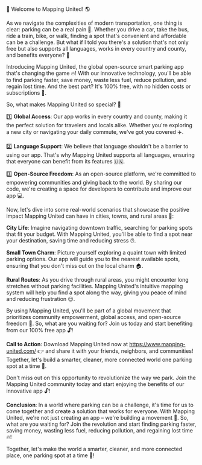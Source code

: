🎉 Welcome to Mapping United! 🌎

As we navigate the complexities of modern transportation, one thing is clear: parking can be a real pain 🤯. Whether you drive a car, take the bus, ride a train, bike, or walk, finding a spot that's convenient and affordable can be a challenge. But what if I told you there's a solution that's not only free but also supports all languages, works in every country and county, and benefits everyone? 🤝

Introducing Mapping United, the global open-source smart parking app that's changing the game 🔥! With our innovative technology, you'll be able to find parking faster, save money, waste less fuel, reduce pollution, and regain lost time. And the best part? It's 100% free, with no hidden costs or subscriptions 🤑.

So, what makes Mapping United so special? 🤔

1️⃣ **Global Access**: Our app works in every country and county, making it the perfect solution for travelers and locals alike. Whether you're exploring a new city or navigating your daily commute, we've got you covered ✈️.

2️⃣ **Language Support**: We believe that language shouldn't be a barrier to using our app. That's why Mapping United supports all languages, ensuring that everyone can benefit from its features 🇺🇳.

3️⃣ **Open-Source Freedom**: As an open-source platform, we're committed to empowering communities and giving back to the world. By sharing our code, we're creating a space for developers to contribute and improve our app 💻.

Now, let's dive into some real-world scenarios that showcase the positive impact Mapping United can have in cities, towns, and rural areas 🌆:

**City Life**: Imagine navigating downtown traffic, searching for parking spots that fit your budget. With Mapping United, you'll be able to find a spot near your destination, saving time and reducing stress ⏰.

**Small Town Charm**: Picture yourself exploring a quaint town with limited parking options. Our app will guide you to the nearest available spots, ensuring that you don't miss out on the local charm 🏠.

**Rural Routes**: As you drive through rural areas, you might encounter long stretches without parking facilities. Mapping United's intuitive mapping system will help you find a spot along the way, giving you peace of mind and reducing frustration 😌.

By using Mapping United, you'll be part of a global movement that prioritizes community empowerment, global access, and open-source freedom 🌟. So, what are you waiting for? Join us today and start benefiting from our 100% free app 🔓!

**Call to Action**: Download Mapping United now at https://www.mapping-united.com/ 👉 and share it with your friends, neighbors, and communities! Together, let's build a smarter, cleaner, more connected world one parking spot at a time 🌈.

Don't miss out on this opportunity to revolutionize the way we park. Join the Mapping United community today and start enjoying the benefits of our innovative app 🔓!

**Conclusion**: In a world where parking can be a challenge, it's time for us to come together and create a solution that works for everyone. With Mapping United, we're not just creating an app – we're building a movement 🎉. So, what are you waiting for? Join the revolution and start finding parking faster, saving money, wasting less fuel, reducing pollution, and regaining lost time 🔥!

Together, let's make the world a smarter, cleaner, and more connected place, one parking spot at a time 🌈!